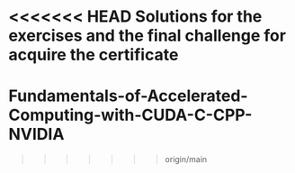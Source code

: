 <<<<<<< HEAD
Solutions for the exercises and the final challenge for acquire the certificate
=======
# Fundamentals-of-Accelerated-Computing-with-CUDA-C-CPP-NVIDIA
>>>>>>> origin/main
